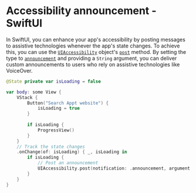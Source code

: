 # Accessibility announcement - SwiftUI

In SwiftUI, you can enhance your app's accessibility by posting messages to assistive technologies whenever the app's state changes. To achieve this, you can use the [`UIAccessibility`](https://developer.apple.com/documentation/uikit/uiaccessibility) object's [`post`](https://developer.apple.com/documentation/uikit/uiaccessibility/1615194-post) method. By setting the type to [`announcement`](https://developer.apple.com/documentation/uikit/uiaccessibility/notification/1620176-announcement) and providing a `String` argument, you can deliver custom announcements to users who rely on assistive technologies like VoiceOver.

```swift
@State private var isLoading = false

var body: some View {
    VStack {
        Button("Search Appt website") {
            isLoading = true
        }
            
        if isLoading {
            ProgressView()
        }
    }
    // Track the state changes
    .onChange(of: isLoading) { _, isLoading in
        if isLoading {
            // Post an announcement
            UIAccessibility.post(notification: .announcement, argument: "Searching for accessibility articles")
        }
    }
}
```
